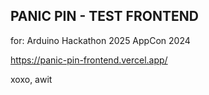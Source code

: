 ## PANIC PIN - TEST FRONTEND

for: 
Arduino Hackathon 2025
AppCon 2024

https://panic-pin-frontend.vercel.app/

xoxo, awit
